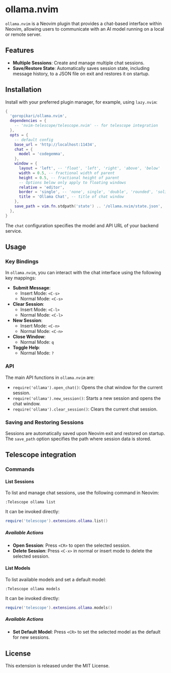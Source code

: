 # ollama.nvim

`ollama.nvim` is a Neovim plugin that provides a chat-based interface within Neovim, allowing users to communicate with an AI model running on a local or remote server.

## Features

- **Multiple Sessions**: Create and manage multiple chat sessions.
- **Save/Restore State**: Automatically saves session state, including message history, to a JSON file on exit and restores it on startup.

## Installation

Install with your preferred plugin manager, for example, using `lazy.nvim`:

```lua
{
  'goropikari/ollama.nvim',
  dependencies = {
    -- 'nvim-telescope/telescope.nvim' -- for telescope integration
  },
  opts = {
    -- default config
    base_url = 'http://localhost:11434',
    chat = {
      model = 'codegemma',
    },
    window = {
      layout = 'left', -- 'float', 'left', 'right', 'above', 'below'
      width = 0.5, -- fractional width of parent
      height = 0.5, -- fractional height of parent
      -- Options below only apply to floating windows
      relative = 'editor',
      border = 'single', -- 'none', single', 'double', 'rounded', 'solid', 'shadow'
      title = 'Ollama Chat', -- title of chat window
    },
    save_path = vim.fn.stdpath('state') .. '/ollama.nvim/state.json',
  },
}
```

The `chat` configuration specifies the model and API URL of your backend service.

## Usage

### Key Bindings

In `ollama.nvim`, you can interact with the chat interface using the following key mappings:

- **Submit Message**:
  - Insert Mode: `<C-s>`
  - Normal Mode: `<C-s>`
- **Clear Session**:
  - Insert Mode: `<C-l>`
  - Normal Mode: `<C-l>`
- **New Session**:
  - Insert Mode: `<C-n>`
  - Normal Mode: `<C-n>`
- **Close Window**:
  - Normal Mode: `q`
- **Toggle Help**:
  - Normal Mode: `?`

### API

The main API functions in `ollama.nvim` are:

- `require('ollama').open_chat()`: Opens the chat window for the current session.
- `require('ollama').new_session()`: Starts a new session and opens the chat window.
- `require('ollama').clear_session()`: Clears the current chat session.

### Saving and Restoring Sessions

Sessions are automatically saved upon Neovim exit and restored on startup. The `save_path` option specifies the path where session data is stored.


## Telescope integration
### Commands
#### List Sessions

To list and manage chat sessions, use the following command in Neovim:

```vim
:Telescope ollama list
```

It can be invoked directly:

```lua
require('telescope').extensions.ollama.list()
```

##### Available Actions

- **Open Session**: Press `<CR>` to open the selected session.
- **Delete Session**: Press `<C-x>` in normal or insert mode to delete the selected session.



#### List Models

To list available models and set a default model:

```vim
:Telescope ollama models
```

It can be invoked directly:

```lua
require('telescope').extensions.ollama.models()
```

##### Available Actions

- **Set Default Model**: Press `<CR>` to set the selected model as the default for new sessions.


## License

This extension is released under the MIT License.
